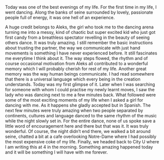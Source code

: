 Today was one of the best evenings of my life. For the first time in my life, I went dancing. 
Along the banks of seine surrounded by lovely, passionate people full of energy, it was one hell of an experience.

A huge credit belongs to Aleks, the girl who took me to the dancing arena turning me into a messy, kind of chaotic but super excited kid who just got first candy from a breathless spectator revelling in the beauty of seeing others dance. It was truly amazing. I still remember the basic instructions about trusting the partner, the way we communicate with just hand movements is something I have never experienced before. It still fascinates me everytime I think about it. The way steps flowed, the rhythm and of course occasional motivation from Aleks all contributed to a wonderful memory which I will probably cherish for rest of my life.
Another great memory was the way human beings communicate. I had read somewhere that there is a universal language which every being in the creation understands. Today was my first glimpse of it. Later when I was searching for someone with whom I could practise my newly learnt moves, I saw the lady who was dancing next to me a few minutes back. What followed were some of the most exciting moments of my life when I asked a girl for dancing with me. As it happens she gladly accepted but in Spanish. The next few minutes were truly amazing when two people separated by continents, cultures and language danced to the same rhythm of the music while the night slowly set in. For the entire dance, none of us spoke save a little word of encouragement here and there but that was it. It was truly wonderful.
Of course, the night didn’t end there, we walked a bit around seine, chatted a bit at a cafe overlooking Notre-Dame where I had possibly the most expensive coke of my life. Finally, we headed back to City U where I am writing this at 4 in the morning.
Something amazing happened today and it will be something I will have with me forever.
